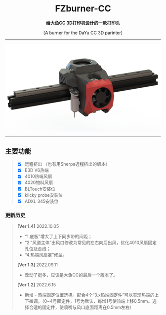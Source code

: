 <h1 align="center">FZburner-CC</h1>

**<p align="center">给大鱼CC 3D打印机设计的一款打印头**
<p align="center">[A burner for the DaYu CC 3D parinter]

 ---
 
![FZburner-CC](Images-效果图/FZburner-CC.png)
 
 ---
  
## 主要功能
> - [x] 远程挤出 （也有用Sherpa近程挤出的版本）
> - [x] E3D V6热端
> - [x] 4010热端风扇
> - [x] 4020物料风扇
> - [x] BLTouch安装位
> - [x] klicky probe安装位
> - [x] ADXL 345安装位

### 更新历史
> **[Ver 1.4]** 2022.10.05
> - “1.底板”增大了上下同步带的间距；
> - “2."风道主体”出风口修改为常见的左右向后出风，优化4010风扇固定孔位及走线；
> - “4.热端风扇罩”修型。
>   
> **[Ver 1.3]** 2022.09.11
> - 改动了挺多，应该是大鱼CC的最后一个版本了。
>   
> **[Ver 1.2]** 2022.6.15
> - 新增 - 热端固定位置选择。配合4个“3.x热端固定件”可以实现热端的上下微调。（0~4号固定件，1号为默认，每增1号使热端上移0.5mm。选择合适的固定件，使喷嘴与风口底面距离在0.5mm左右）
